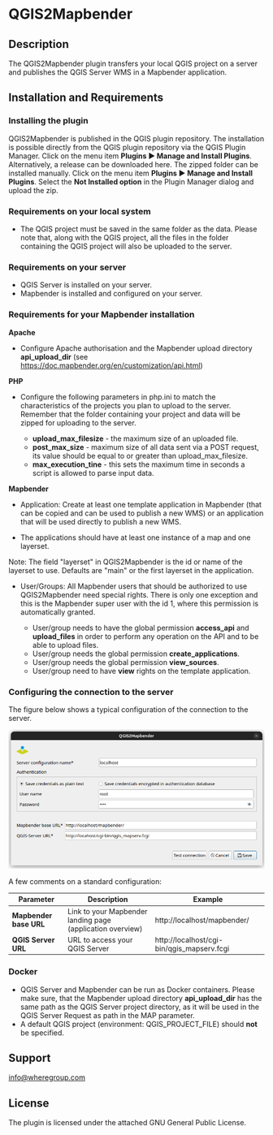 # QGIS2Mapbender

## Description
The QGIS2Mapbender plugin transfers your local QGIS project on a server and publishes the QGIS Server WMS in a Mapbender application.

## Installation and Requirements

### Installing the plugin
QGIS2Mapbender is published in the QGIS plugin repository. The installation is possible directly from the QGIS plugin repository via the QGIS Plugin Manager. Click on the menu item **Plugins ► Manage and Install Plugins**.
Alternatively, a release can be downloaded here. The zipped folder can be installed manually. Click on the menu item **Plugins  ► Manage and Install Plugins**. Select the **Not Installed option** in the Plugin Manager dialog and upload the zip.

### Requirements on your local system
- The QGIS project must be saved in the same folder as the data. Please note that, along with the QGIS project, all the files in the folder containing the QGIS project will also be uploaded to the server.

### Requirements on your server
- QGIS Server is installed on your server.
- Mapbender is installed and configured on your server.

### Requirements for your Mapbender installation

**Apache**
- Configure Apache authorisation and the Mapbender upload directory **api_upload_dir** (see https://doc.mapbender.org/en/customization/api.html)


**PHP**
- Configure the following parameters in php.ini to match the characteristics of the projects you plan to upload to the server. Remember that the folder containing your project and data will be zipped for uploading to the server.

  - **upload_max_filesize** - the maximum size of an uploaded file. 
  - **post_max_size** - maximum size of all data sent via a POST request, its value should be equal to or greater than upload_max_filesize.
  - **max_execution_tine** - this sets the maximum time in seconds a script is allowed to parse input data.


**Mapbender**

- Application: Create at least one template application in Mapbender (that can be copied and can be used to publish a new WMS) or an application that will be used directly to publish a new WMS. 

- The applications should have at least one instance of a map and one layerset.
  
 Note: The field "layerset" in QGIS2Mapbender is the id or name of the layerset to use. Defaults are "main" or the first layerset in the application.

- User/Groups: All Mapbender users that should be authorized to use QGIS2Mapbender need special rights. There is only one exception and this is the Mapbender super user with the id 1, where this permission is automatically granted. 

  - User/group needs to have the global permission **access_api** and **upload_files** in order to perform any operation on the API and to be able to upload files.
  - User/group needs the global permission **create_applications**. 
  - User/group needs the global permission **view_sources**.  
  - User/group need to have **view** rights on the template application.


### Configuring the connection to the server 

The figure below shows a typical configuration of the connection to the server.

![QGIS2Mapbender server configuration](resources/img_server_config_readme.png)

A few comments on a standard configuration:

| **Parameter**          | **Description**                                           | **Example**                          |
|------------------------|-----------------------------------------------------------|-----------------------------------------------|
| **Mapbender base URL** | Link to your Mapbender landing page (application overview) | http://localhost/mapbender/  |                                                                                                                                  |
| **QGIS Server URL**   | URL to access your QGIS Server              | http://localhost/cgi-bin/qgis_mapserv.fcgi   |


### Docker

- QGIS Server and Mapbender can be run as Docker containers. Please make sure, that the Mapbender upload directory **api_upload_dir** has the same path as the QGIS Server project directory, as it will be used in the QGIS Server Request as path in the MAP parameter.
- A default QGIS project (environment: QGIS_PROJECT_FILE) should **not** be specified.


## Support
info@wheregroup.com

## License
The plugin is licensed under the attached GNU General Public License.
